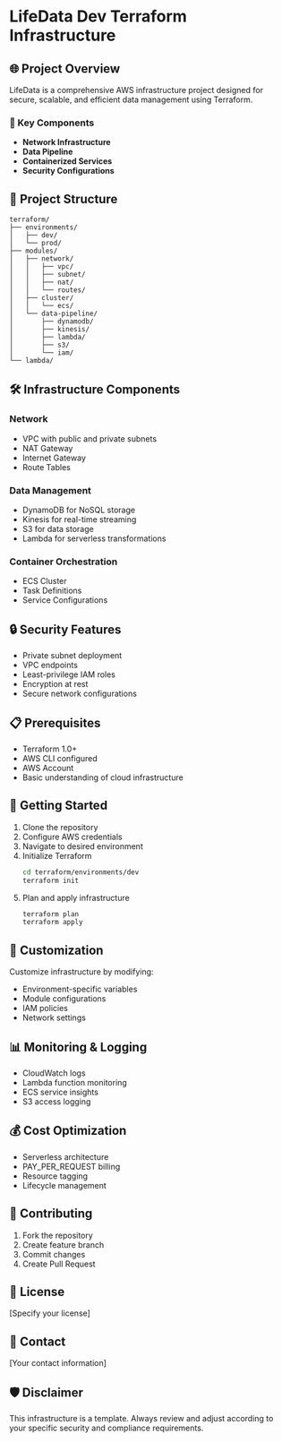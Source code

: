# LifeData Dev Terraform Infrastructure

## 🌐 Project Overview

LifeData is a comprehensive AWS infrastructure project designed for secure, scalable, and efficient data management using Terraform.

### 🚀 Key Components

- **Network Infrastructure**
- **Data Pipeline**
- **Containerized Services**
- **Security Configurations**

## 📂 Project Structure

```
terraform/
├── environments/
│   ├── dev/
│   └── prod/
├── modules/
│   ├── network/
│   │   ├── vpc/
│   │   ├── subnet/
│   │   ├── nat/
│   │   └── routes/
│   ├── cluster/
│   │   └── ecs/
│   └── data-pipeline/
│       ├── dynamodb/
│       ├── kinesis/
│       ├── lambda/
│       ├── s3/
│       └── iam/
└── lambda/
```

## 🛠 Infrastructure Components

### Network

- VPC with public and private subnets
- NAT Gateway
- Internet Gateway
- Route Tables

### Data Management

- DynamoDB for NoSQL storage
- Kinesis for real-time streaming
- S3 for data storage
- Lambda for serverless transformations

### Container Orchestration

- ECS Cluster
- Task Definitions
- Service Configurations

## 🔒 Security Features

- Private subnet deployment
- VPC endpoints
- Least-privilege IAM roles
- Encryption at rest
- Secure network configurations

## 📋 Prerequisites

- Terraform 1.0+
- AWS CLI configured
- AWS Account
- Basic understanding of cloud infrastructure

## 🚦 Getting Started

1. Clone the repository
2. Configure AWS credentials
3. Navigate to desired environment
4. Initialize Terraform
   ```bash
   cd terraform/environments/dev
   terraform init
   ```
5. Plan and apply infrastructure
   ```bash
   terraform plan
   terraform apply
   ```

## 🔧 Customization

Customize infrastructure by modifying:

- Environment-specific variables
- Module configurations
- IAM policies
- Network settings

## 📊 Monitoring & Logging

- CloudWatch logs
- Lambda function monitoring
- ECS service insights
- S3 access logging

## 💰 Cost Optimization

- Serverless architecture
- PAY_PER_REQUEST billing
- Resource tagging
- Lifecycle management

## 🤝 Contributing

1. Fork the repository
2. Create feature branch
3. Commit changes
4. Create Pull Request

## 📄 License

[Specify your license]

## 📧 Contact

[Your contact information]

## 🛡️ Disclaimer

This infrastructure is a template. Always review and adjust according to your specific security and compliance requirements.
